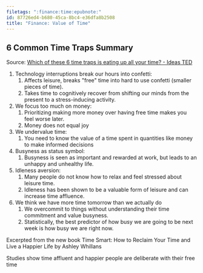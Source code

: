 ```yaml
---
filetags: ":finance:time:epubnote:"
id: 87726ed4-b680-45ca-8bc4-e36dfa8b2508
title: "Finance: Value of Time"
---
```


## 6 Common Time Traps Summary

Source: [Which of these 6 time traps is eating up all your time? - Ideas
TED](https://ideas.ted.com/which-of-these-6-time-traps-is-eating-up-all-your-time)

1.  Technology interruptions break our hours into confetti:
    1.  Affects leisure, breaks "free" time into hard to use confetti
        (smaller pieces of time).
    2.  Takes time to cognitively recover from shifting our minds from
        the present to a stress-inducing activity.
2.  We focus too much on money:
    1.  Prioritizing making more money over having free time makes you
        feel worse later.
    2.  Money does not equal joy
3.  We undervalue time:
    1.  You need to know the value of a time spent in quantities like
        money to make informed decisions
4.  Busyness as status symbol:
    1.  Busyness is seen as important and rewarded at work, but leads to
        an unhappy and unhealthy life.
5.  Idleness aversion:
    1.  Many people do not know how to relax and feel stressed about
        leisure time.
    2.  Idleness has been shown to be a valuable form of leisure and can
        increase time affluence.
6.  We think we have more time tomorrow than we actually do
    1.  We overcommit to things without understanding their time
        commitment and value busyness.
    2.  Statistically, the best predictor of how busy we are going to be
        next week is how busy we are right now.

Excerpted from the new book Time Smart: How to Reclaim Your Time and
Live a Happier Life by Ashley Whillans

Studies show time affluent and happier people are deliberate with their
free time
